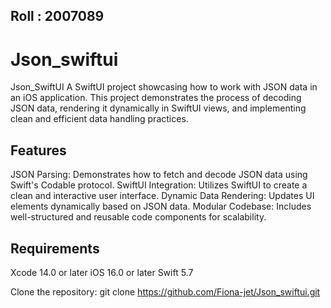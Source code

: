 ## Roll : 2007089




# Json_swiftui
Json_SwiftUI
A SwiftUI project showcasing how to work with JSON data in an iOS application. This project demonstrates the process of decoding JSON data, rendering it dynamically in SwiftUI views, and implementing clean and efficient data handling practices.

## Features
JSON Parsing: Demonstrates how to fetch and decode JSON data using Swift's Codable protocol.
SwiftUI Integration: Utilizes SwiftUI to create a clean and interactive user interface.
Dynamic Data Rendering: Updates UI elements dynamically based on JSON data.
Modular Codebase: Includes well-structured and reusable code components for scalability.

## Requirements
Xcode 14.0 or later
iOS 16.0 or later
Swift 5.7


Clone the repository:
git clone https://github.com/Fiona-jet/Json_swiftui.git
